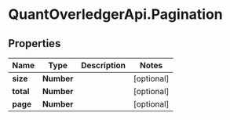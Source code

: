 # QuantOverledgerApi.Pagination

## Properties

Name | Type | Description | Notes
------------ | ------------- | ------------- | -------------
**size** | **Number** |  | [optional] 
**total** | **Number** |  | [optional] 
**page** | **Number** |  | [optional] 


